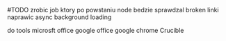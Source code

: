 #TODO
zrobic job ktory po powstaniu node bedzie sprawdzal broken linki
naprawic async background loading

do tools
microsft office
google office
google chrome
Crucible 
